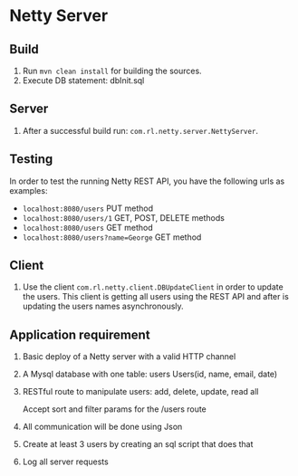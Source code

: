 # Netty Server

## Build

1. Run `mvn clean install` for building the sources.
2. Execute DB statement: dbInit.sql

## Server
1. After a successful build run: `com.rl.netty.server.NettyServer`.

## Testing

In order to test the running Netty REST API, you have the following urls as examples:
   -  `localhost:8080/users`							PUT method
   - `localhost:8080/users/1`           	 GET, POST, DELETE methods
   -  `localhost:8080/users`              GET method
   - `localhost:8080/users?name=George`  GET method

## Client
1. Use the client `com.rl.netty.client.DBUpdateClient` in order to update the users.
 This client is getting all users using the REST API and after is updating the users names asynchronously.


## Application requirement

1. Basic deploy of a Netty server with a valid HTTP channel
2. A Mysql database with one table: users
    Users(id, name, email, date)

3. RESTful route to manipulate users: add, delete, update, read all

    Accept sort and filter params for the /users route

4. All communication will be done using Json
5. Create at least 3 users by creating an sql script that does that
6. Log all server requests

